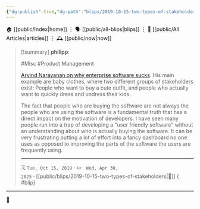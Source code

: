 ```yaml
---
{"dg-publish":true,"dg-path":"blips/2019-10-15-two-types-of-stakeholders.md","dg-permalink":"2019/10/15/two-types-of-stakeholders/","permalink":"/2019/10/15/two-types-of-stakeholders/","title":"philipp @ 2019-10-15"}
---
```



<div class="transclusion internal-embed is-loaded"><div class="markdown-embed">




🏠 [[public/Index\|home]]  ⋮ 🗣️ [[public/all-blips\|blips]] ⋮  📝 [[public/All Articles\|articles]]  ⋮ 🕰️ [[public/now\|now]]


</div></div>


> [!summary] **philipp**:
>
> #Misc #Product Management
>
> [Arvind Narayanan on why enterprise software sucks](https://mobile.twitter.com/random_walker/status/1182635589604171776). His main example are baby clothes, where two different groups of stakeholders exist: People who want to buy a cute outfit, and people who actually want to quickly dress and undress their kids.
>
> The fact that people who are buying the software are not always the people who are using the software is a fundamental truth that has a direct impact on the motivation of developers. I have seen many people run into a trap of developing a "user friendly software" without an understanding about who is actually buying the software. It can be very frustrating putting a lot of effort into a fancy dashboard no one uses as opposed to improving the parts of the software the users are frequently using.
> - - -
>
> 🗓️ <code>Tue, Oct 15, 2019</code>  · ✏️ <code> Wed, Apr 30, 2025</code>  · [[public/blips/2019-10-15-two-types-of-stakeholders\|🔗]]
{ #blip}


- - -

 👾
